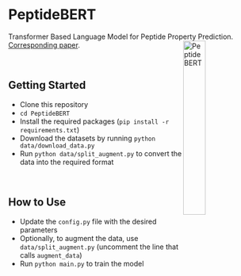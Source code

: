 # PeptideBERT
Transformer Based Language Model for Peptide Property Prediction.
<br>
[Corresponding paper](https://arxiv.org/abs/2309.03099).
<img src="https://github.com/ChakradharG/PeptideBERT/assets/47364794/deba6f6d-8fdc-4262-a288-74b15f0543c4" alt="PeptideBERT" align="right" width="30%">

<br>

## Getting Started
* Clone this repository
* `cd PeptideBERT`
* Install the required packages (`pip install -r requirements.txt`)
* Download the datasets by running `python data/download_data.py`
* Run `python data/split_augment.py` to convert the data into the required format

<br>

## How to Use
* Update the `config.py` file with the desired parameters
* Optionally, to augment the data, use `data/split_augment.py` (uncomment the line that calls `augment_data`)
* Run `python main.py` to train the model
